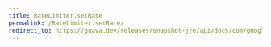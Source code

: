 ```yaml
---
title: RateLimiter.setRate
permalink: /RateLimiter.setRate/
redirect_to: https://guava.dev/releases/snapshot-jre/api/docs/com/google/common/util/concurrent/RateLimiter.html#setRate-double-
---
```

